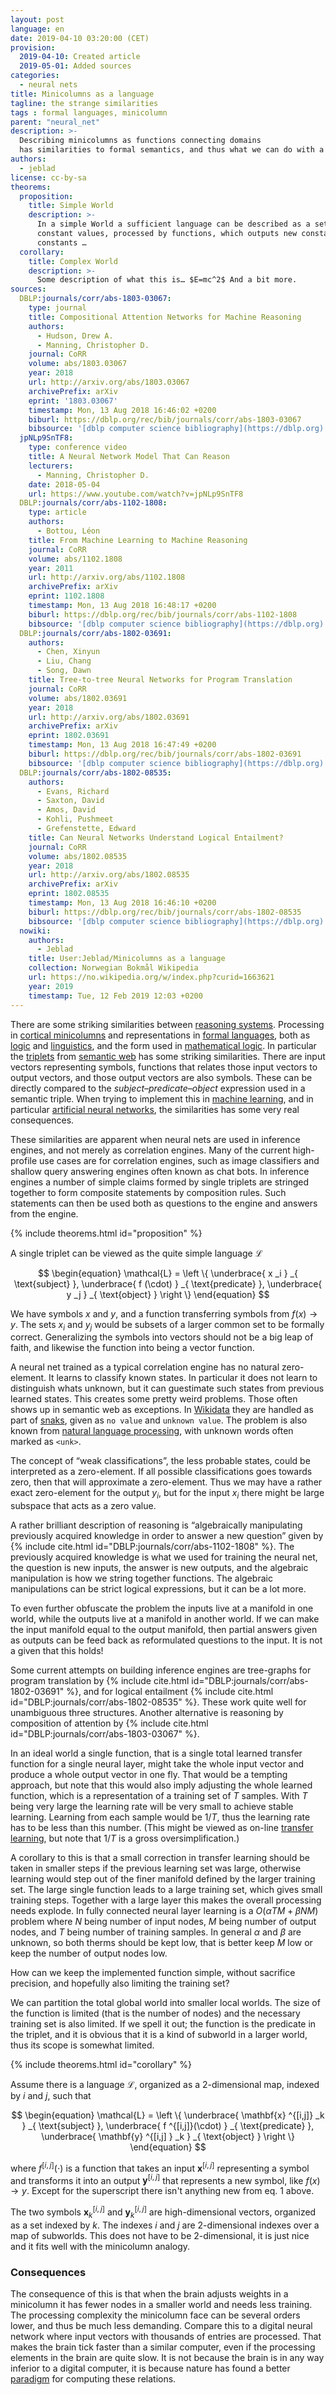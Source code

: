 ```yaml
---
layout: post
language: en
date: 2019-04-10 03:20:00 (CET)
provision:
  2019-04-10: Created article
  2019-05-01: Added sources
categories:
  - neural nets
title: Minicolumns as a language
tagline: the strange similarities
tags : formal languages, minicolumn
parent: "neural_net"
description: >-
  Describing minicolumns as functions connecting domains
  has similarities to formal semantics, and thus what we can do with a neural network.
authors:
  - jeblad
license: cc-by-sa
theorems:
  proposition:
    title: Simple World
    description: >-
      In a simple World a sufficient language can be described as a set of inputs set to
      constant values, processed by functions, which outputs new constant values. The
      constants …
  corollary:
    title: Complex World
    description: >-
      Some description of what this is… $E=mc^2$ And a bit more.
sources:
  DBLP:journals/corr/abs-1803-03067:
    type: journal
    title: Compositional Attention Networks for Machine Reasoning
    authors:
      - Hudson, Drew A.
      - Manning, Christopher D.
    journal: CoRR
    volume: abs/1803.03067
    year: 2018
    url: http://arxiv.org/abs/1803.03067
    archivePrefix: arXiv
    eprint: '1803.03067'
    timestamp: Mon, 13 Aug 2018 16:46:02 +0200
    biburl: https://dblp.org/rec/bib/journals/corr/abs-1803-03067
    bibsource: '[dblp computer science bibliography](https://dblp.org)'
  jpNLp9SnTF8:
    type: conference video
    title: A Neural Network Model That Can Reason
    lecturers:
      - Manning, Christopher D.
    date: 2018-05-04
    url: https://www.youtube.com/watch?v=jpNLp9SnTF8
  DBLP:journals/corr/abs-1102-1808:
    type: article
    authors:
      - Bottou, Léon
    title: From Machine Learning to Machine Reasoning
    journal: CoRR
    volume: abs/1102.1808
    year: 2011
    url: http://arxiv.org/abs/1102.1808
    archivePrefix: arXiv
    eprint: 1102.1808
    timestamp: Mon, 13 Aug 2018 16:48:17 +0200
    biburl: https://dblp.org/rec/bib/journals/corr/abs-1102-1808
    bibsource: '[dblp computer science bibliography](https://dblp.org)'
  DBLP:journals/corr/abs-1802-03691:
    authors:
      - Chen, Xinyun
      - Liu, Chang
      - Song, Dawn
    title: Tree-to-tree Neural Networks for Program Translation
    journal: CoRR
    volume: abs/1802.03691
    year: 2018
    url: http://arxiv.org/abs/1802.03691
    archivePrefix: arXiv
    eprint: 1802.03691
    timestamp: Mon, 13 Aug 2018 16:47:49 +0200
    biburl: https://dblp.org/rec/bib/journals/corr/abs-1802-03691
    bibsource: '[dblp computer science bibliography](https://dblp.org)'
  DBLP:journals/corr/abs-1802-08535:
    authors:
      - Evans, Richard
      - Saxton, David
      - Amos, David
      - Kohli, Pushmeet
      - Grefenstette, Edward
    title: Can Neural Networks Understand Logical Entailment?
    journal: CoRR
    volume: abs/1802.08535
    year: 2018
    url: http://arxiv.org/abs/1802.08535
    archivePrefix: arXiv
    eprint: 1802.08535
    timestamp: Mon, 13 Aug 2018 16:46:10 +0200
    biburl: https://dblp.org/rec/bib/journals/corr/abs-1802-08535
    bibsource: '[dblp computer science bibliography](https://dblp.org)'
  nowiki:
    authors:
      - Jeblad
    title: User:Jeblad/Minicolumns as a language
    collection: Norwegian Bokmål Wikipedia
    url: https://no.wikipedia.org/w/index.php?curid=1663621
    year: 2019
    timestamp: Tue, 12 Feb 2019 12:03‎ +0200
---
```


There are some striking similarities between [reasoning systems](https://en.wikipedia.org/wiki/Reasoning_system). Processing in [cortical minicolumns](https://https://en.wikipedia.org/wiki/Cortical_minicolumn) and representations in [formal languages](https://en.wikipedia.org/wiki/Formal_language), both as [logic](https://en.wikipedia.org/wiki/Formal_semantics_(logic)) and [linguistics](https://en.wikipedia.org/wiki/Formal_semantics_(linguistics)), and the form used in [mathematical logic](https://en.wikipedia.org/wiki/Mathematical_logic). In particular the [triplets](https://en.wikipedia.org/wiki/Semantic_triple) from [semantic web](https://en.wikipedia.org/wiki/Semantic_Web) has some striking similarities. There are input vectors representing symbols, functions that relates those input vectors to output vectors, and those output vectors are also symbols. These can be directly compared to the *subject–predicate–object* expression used in a semantic triple. When trying to implement this in [machine learning](https://en.wikipedia.org/wiki/Machine_learning), and in particular [artificial neural networks](https://en.wikipedia.org/wiki/Artificial_neural_network), the similarities has some very real consequences.

<!--more-->

These similarities are apparent when neural nets are used in inference engines, and not merely as correlation engines. Many of the current high-profile use cases are for correlation engines, such as image classifiers and shallow query answering engines often known as chat bots. In inference engines a number of simple claims formed by single triplets are stringed together to form composite statements by composition rules. Such statements can then be used both as questions to the engine and answers from the engine.

{% include theorems.html id="proposition" %}

A single triplet can be viewed as the quite simple language $\mathcal{L}$

$$
\begin{equation}
\mathcal{L} = \left \{
  \underbrace{ x _i } _{ \text{subject} },
  \underbrace{ f (\cdot) } _{ \text{predicate} },
  \underbrace{ y  _j } _{ \text{object} }
\right \}
\end{equation}
$$

We have symbols $x$ and $y$, and a function transferring symbols from  $f(x) \to y$. The sets $x _i$ and $y _j$ would be subsets of a larger common set to be formally correct. Generalizing the symbols into vectors should not be a big leap of faith, and likewise the function into being a vector function.

A neural net trained as a typical correlation engine has no natural zero-element. It learns to classify known states. In particular it does not learn to distinguish whats unknown, but it can guestimate such states from previous learned states. This creates some pretty weird problems. Those often shows up in semantic web as exceptions. In [Wikidata](https://wikidata.org) they are handled as part of [snaks](https://www.wikidata.org/wiki/Wikidata:Glossary#Snak), given as `no value` and `unknown value`. The problem is also known from [natural language processing](https://https://en.wikipedia.org/wiki/Natural_language_processing), with unknown words often marked as `<unk>`.

The concept of “weak classifications”, the less probable states, could be interpreted as a zero-element. If all possible classifications goes towards zero, then that will approximate a zero-element. Thus we may have a rather exact zero-element for the output $y_i$, but for the input $x_i$ there might be large subspace that acts as a zero value.

A rather brilliant description of reasoning is “algebraically manipulating previously acquired knowledge in order to answer a new question” given by {% include cite.html id="DBLP:journals/corr/abs-1102-1808" %}. The previously acquired knowledge is what we used for training the neural net, the question is new inputs, the answer is new outputs, and the algebraic manipulation is how we string together functions. The algebraic manipulations can be strict logical expressions, but it can be a lot more.

To even further obfuscate the problem the inputs live at a manifold in one world, while the outputs live at a manifold in another world. If we can make the input manifold equal to the output manifold, then partial answers given as outputs can be feed back as reformulated questions to the input. It is not a given that this holds!

Some current attempts on building inference engines are tree-graphs for program translation by {% include cite.html id="DBLP:journals/corr/abs-1802-03691" %}, and for logical entailment {% include cite.html id="DBLP:journals/corr/abs-1802-08535" %}. These work quite well for unambiguous three structures. Another alternative is reasoning by composition of attention by {% include cite.html id="DBLP:journals/corr/abs-1803-03067" %}.

In an ideal world a single function, that is a single total learned transfer function for a single neural layer, might take the whole input vector and produce a whole output vector in one fly. That would be a tempting approach, but note that this would also imply adjusting the whole learned function, which is a representation of a training set of $T$ samples. With $T$ being very large the learning rate will be very small to achieve stable learning. Learning from each sample would be $1/T$, thus the learning rate has to be less than this number. (This might be viewed as on-line [transfer learning](https://en.wikipedia.org/wiki/Transfer_learning), but note that $1/T$ is a gross oversimplification.)

A corollary to this is that a small correction in transfer learning should be taken in smaller steps if the previous learning set was large, otherwise learning would step out of the finer manifold defined by the larger training set. The large single function leads to a large training set, which gives small training steps. Together with a large layer this makes the overall processing needs explode. In fully connected neural layer learning is a $O(\alpha TM + \beta NM)$ problem where $N$ being number of input nodes, $M$ being number of output nodes, and $T$ being number of training samples. In general $\alpha$ and $\beta$ are unknown, so both therms should be kept low, that is better keep $M$ low or keep the number of output nodes low.

How can we keep the implemented function simple, without sacrifice precision, and hopefully also limiting the training set?

We can partition the total global world into smaller local worlds. The size of the function is limited (that is the number of nodes) and the necessary training set is also limited. If we spell it out; the function is the predicate in the triplet, and it is obvious that it is a kind of subworld in a larger world, thus its scope is somewhat limited.

{% include theorems.html id="corollary" %}

Assume there is a language $\mathcal{L}$, organized as a 2-dimensional map, indexed by $i$ and $j$, such that

$$
\begin{equation}
\mathcal{L} = \left \{
  \underbrace{ \mathbf{x} ^{[i,j]} _k } _{ \text{subject} },
  \underbrace{ f ^{[i,j]}(\cdot) } _{ \text{predicate} },
  \underbrace{ \mathbf{y} ^{[i,j] } _k } _{ \text{object} }
\right \}
\end{equation}
$$

where $f^{[i,j]}(\cdot)$ is a function that takes an input $\mathbf{x}^{[i,j]}$ representing a symbol and transforms it into an output $\mathbf{y}^{[i,j]}$ that represents a new symbol, like $f(x) \to y$. Except for the superscript there isn't anything new from eq. 1 above.

The two symbols $\mathbf{x} ^{ [i, j] } _{k}$ and $\mathbf{y} ^{[i, j]} _{k}$ are high-dimensional vectors, organized as a set indexed by $k$. The indexes $i$ and $j$ are 2-dimensional indexes over a map of subworlds. This does not have to be 2-dimensional, it is just nice and it fits well with the minicolumn analogy.

### Consequences

The consequence of this is that when the brain adjusts weights in a minicolumn it has fewer nodes in a smaller world and needs less training. The processing complexity the minicolumn face can be several orders lower, and thus be much less demanding. Compare this to a digital neural network where input vectors with thousands of entries are processed. That makes the brain tick faster than a similar computer, even if the processing elements in the brain are quite slow. It is not because the brain is in any way inferior to a digital computer, it is because nature has found a better [paradigm](https://en.wikipedia.org/wiki/Paradigm) for computing these relations.
